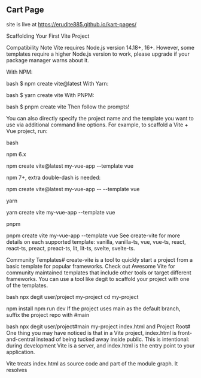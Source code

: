 ## Cart Page

site is live at 
https://erudite885.github.io/kart-pages/

Scaffolding Your First Vite Project

Compatibility Note Vite requires Node.js version 14.18+, 16+. However, some templates require a higher Node.js version to work, please upgrade if your package manager warns about it.

With NPM:

bash $ npm create vite@latest With Yarn:

bash $ yarn create vite With PNPM:

bash $ pnpm create vite Then follow the prompts!

You can also directly specify the project name and the template you want to use via additional command line options. For example, to scaffold a Vite + Vue project, run:

bash

npm 6.x

npm create vite@latest my-vue-app --template vue

npm 7+, extra double-dash is needed:

npm create vite@latest my-vue-app -- --template vue

yarn

yarn create vite my-vue-app --template vue

pnpm

pnpm create vite my-vue-app --template vue See create-vite for more details on each supported template: vanilla, vanilla-ts, vue, vue-ts, react, react-ts, preact, preact-ts, lit, lit-ts, svelte, svelte-ts.

Community Templates# create-vite is a tool to quickly start a project from a basic template for popular frameworks. Check out Awesome Vite for community maintained templates that include other tools or target different frameworks. You can use a tool like degit to scaffold your project with one of the templates.

bash npx degit user/project my-project cd my-project

npm install npm run dev If the project uses main as the default branch, suffix the project repo with #main

bash npx degit user/project#main my-project index.html and Project Root# One thing you may have noticed is that in a Vite project, index.html is front-and-central instead of being tucked away inside public. This is intentional: during development Vite is a server, and index.html is the entry point to your application.

Vite treats index.html as source code and part of the module graph. It resolves <script type="module" src="..."> that references your JavaScript source code. Even inline <script type="module"> and CSS referenced via also enjoy Vite-specific features. In addition, URLs inside index.html are automatically rebased so there's no need for special %PUBLIC_URL% placeholders.

Similar to static http servers, Vite has the concept of a "root directory" which your files are served from. You will see it referenced as throughout the rest of the docs. Absolute URLs in your source code will be resolved using the project root as base, so you can write code as if you are working with a normal static file server (except way more powerful!). Vite is also capable of handling dependencies that resolve to out-of-root file system locations, which makes it usable even in a monorepo-based setup.

Vite also supports multi-page apps with multiple .html entry points.

Specifying Alternative Root# Running vite starts the dev server using the current working directory as root. You can specify an alternative root with vite serve some/sub/dir.

Command Line Interface# In a project where Vite is installed, you can use the vite binary in your npm scripts, or run it directly with npx vite. Here are the default npm scripts in a scaffolded Vite project:

json { "scripts": { "dev": "vite", // start dev server, aliases: vite dev, vite serve "build": "vite build", // build for production "preview": "vite preview" // locally preview production build } } You can specify additional CLI options like --port or --https. For a full list of CLI options, run npx vite --help in your project.

Using Unreleased Commits# If you can't wait for a new release to test the latest features, you will need to clone the vite repo to your local machine and then build and link it yourself (pnpm is required):

bash git clone https://github.com/vitejs/vite.git cd vite pnpm install cd packages/vite pnpm run build pnpm link --global # you can use your preferred package manager for this step Then go to your Vite based project and run pnpm link --global vite (or the package manager that you used to link vite globally). Now restart the development server to ride on the bleeding edge

